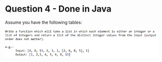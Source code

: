 # Question 4 - Done in Java

Assume you have the following tables:

![Ex4](https://github.com/caofontaine/CodingExercises/blob/master/Athenium/Ex4/img/ex4.png "Ex4")